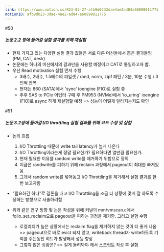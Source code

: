 ```yaml
---
link: https://www.notion.so/R23-03-27-afb9d0233dae4ae2ad84a60898011775
notionID: afb9d023-3dae-4ae2-ad84-a60898011775
---
```

#50
##### 논문 2.2 장에 들어갈 실험 결과를 위해 재실험
- 현재 가지고 있는 다양한 실험 결과 값들은 서로 다른 머신들에서 뽑은 결과들임 (PM, CAT, desk)
- 논문에는 하나의 머신에서의 결과만을 사용할 예정이고 CAT로 통일하고자 함.
- 우선 Read motivation 실험 먼저 수행
	- 3배수, 2배수, 1.5배수의 파일셋 / rand, norm, zipf 패턴 / 3분, 10분 수행 / 3번씩 반복
	- 현재는 860 (SATA)에서 'sync' ioengine (FIO)로 실험 중
	- 추후 SAS to PCIe 어답터 구매 후 PM953 (NVMe)에서 'io_uring' ioengine (FIO)로 async 하게 재실험할 예정 => 성능이 어떻게 달라지는지도 확인

#51
##### 논문 3.2장에 들어갈 I/O throttling 실험 결과를 위해 코드 수정 및 실험
- 논리 흐름
	1. I/O Throttling 때문에 write tail latency가 높게 나온다
	2. I/O Throttling이라는게 정말 필요한가? 필요하다면 얼만큼 필요한가.
	3. 현재 필요한 이유를 random write를 제거하기 위함으로 정의
	4. 지금은 randwrite를 피하기 위해 reclaim 과정에서 pageout이 최대한 빠져있음
	5. 그래서 random write를 넣어놓고 I/O Throttling을 제거해서 실험 결과를 한 번 보고자함
- "필요하긴 하다"로 결론을 내고 I/O Throttling을 조금 더 상황에 맞게 잘 하도록 수정하는 방향으로 서술하려함

- 위와 같은 연구 방향 및 논문 작성을 위해 커널의 mm/vmscan.c에서 folio_set_reclaim으로 pageout을 피하는 과정을 제거함. 그리고 실험 수행
	- 로컬리티가 높은 상황에서는 reclaim flag를 제거하지 않는 것이 더 좋게 나옴 => pageout으로 바로 evict 되지 않고, writeback thread가 write하도록 기회를 주는동안 히트가 발생해서 성능 향상
	- 그렇지 않은 상황은? => 길게 돌려봐야 해서 스크립트 작성 후 실험

